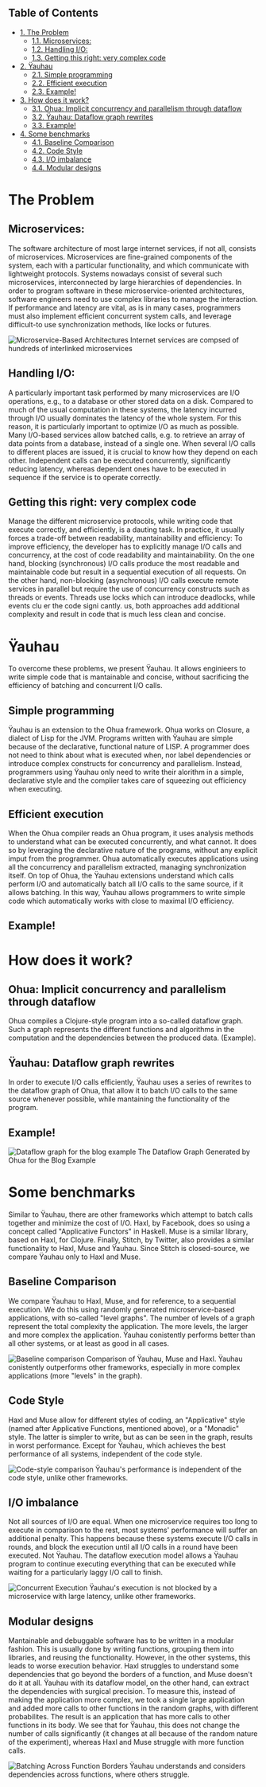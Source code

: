 <div id="table-of-contents">
<h2>Table of Contents</h2>
<div id="text-table-of-contents">
<ul class="nav navbar-nav">
<li><a href="#sec-1">1. The Problem</a>
<ul>
<li><a href="#sec-1-1">1.1. Microservices:</a></li>
<li><a href="#sec-1-2">1.2. Handling I/O:</a></li>
<li><a href="#sec-1-3">1.3. Getting this right: very complex code</a></li>
</ul>
</li>
<li><a href="#sec-2">2. Ÿauhau</a>
<ul>
<li><a href="#sec-2-1">2.1. Simple programming</a></li>
<li><a href="#sec-2-2">2.2. Efficient execution</a></li>
<li><a href="#sec-2-3">2.3. Example!</a></li>
</ul>
</li>
<li><a href="#sec-3">3. How does it work?</a>
<ul>
<li><a href="#sec-3-1">3.1. Ohua: Implicit concurrency and parallelism through dataflow</a></li>
<li><a href="#sec-3-2">3.2. Ÿauhau: Dataflow graph rewrites</a></li>
<li><a href="#sec-3-3">3.3. Example!</a></li>
</ul>
</li>
<li><a href="#sec-4">4. Some benchmarks</a>
<ul>
<li><a href="#sec-4-1">4.1. Baseline Comparison</a></li>
<li><a href="#sec-4-2">4.2. Code Style</a></li>
<li><a href="#sec-4-3">4.3. I/O imbalance</a></li>
<li><a href="#sec-4-4">4.4. Modular designs</a></li>
</ul>
</li>
</ul>
</div>
</div>

# The Problem<a id="sec-1" name="sec-1"></a>

## Microservices:<a id="sec-1-1" name="sec-1-1"></a>

The software architecture of most large internet services, if not all, consists of microservices. Microservices are fine-grained components of the system, each with a particular functionality, and which communicate with lightweight protocols.
Systems nowadays consist of several such microservices, interconnected by large hierarchies of dependencies.
In order to program software in these microservice-oriented architectures, software engineers need to use complex libraries to manage the interaction. If performance and latency are vital, as is in many cases, programmers must also implement efficient
concurrent system calls, and leverage difficult-to use synchronization methods, like locks or futures.


![Microservice-Based Architectures](/figures/microservice-challenge.png)
Internet services are compsed of hundreds of interlinked microservices



## Handling I/O:<a id="sec-1-2" name="sec-1-2"></a>

A particularly important task performed by many microservices are I/O operations, e.g., to a database or other stored data on a disk. Compared to much of the usual computation in these systems, the latency incurred through I/O usually dominates the latency of the whole system.
For this reason, it is particularly important to optimize I/O as much as possible. Many I/O-based services allow batched calls, e.g. to retrieve an array of data points from a database, instead of a single one. When several I/O calls to different places are issued,
it is crucial to know how they depend on each other. Independent calls can be executed concurrently, significantly reducing latency, whereas dependent ones have to be executed in sequence if the service is to operate correctly.

## Getting this right: very complex code<a id="sec-1-3" name="sec-1-3"></a>

Manage the different microservice protocols, while writing code that execute correctly, and efficiently, is a dauting task. In practice, it usually forces a trade-off between readability, mantainability and efficiency:
To improve efficiency, the developer has to explicitly manage I/O calls and concurrency, at the cost of code readability and maintainability.
On the one hand, blocking (synchronous) I/O calls produce the most readable and maintainable code but result in a sequential execution of all requests.
On the other hand, non-blocking (asynchronous) I/O calls execute remote services in parallel but require the use of concurrency constructs such as threads or events.
Threads use locks which can introduce deadlocks, while events clu er the code signi cantly.  us, both approaches add additional complexity and result in code that is much less clean and concise.

# Ÿauhau<a id="sec-2" name="sec-2"></a>

To overcome these problems, we present Ÿauhau. It allows enginieers to write simple code that is mantainable and concise, without sacrificing the efficiency of batching and concurrent I/O calls.  

## Simple programming<a id="sec-2-1" name="sec-2-1"></a>

Ÿauhau is an extension to the Ohua framework. Ohua works on Closure, a dialect of Lisp for the JVM. Programs written with Ÿauhau are simple because of the declarative, functional nature of LISP.
A programmer does not need to think about what is executed when, nor label dependencies or introduce complex constructs for concurrency and parallelism.
Instead, programmers using Ÿauhau only need to write their alorithm in a simple, declarative style and the complier takes care of squeezing out efficiency when executing.

## Efficient execution<a id="sec-2-2" name="sec-2-2"></a>

When the Ohua compiler reads an Ohua program, it uses analysis methods to understand what can be executed concurrently, and what cannot. It does so by leveraging the declarative nature of the programs, without any explicit imput from the programmer.
Ohua automatically executes applications using all the concurrency and parallelism extracted, managing synchronization itself. On top of Ohua, the Ÿauhau extensions understand which calls perform I/O and automatically batch all I/O calls to the same source, if
it allows batching. In this way, Ÿauhau allows programmers to write simple code which automatically works with close to maximal I/O efficiency.

## Example!<a id="sec-2-3" name="sec-2-3"></a>

# How does it work?<a id="sec-3" name="sec-3"></a>

## Ohua: Implicit concurrency and parallelism through dataflow<a id="sec-3-1" name="sec-3-1"></a>

Ohua compiles a Clojure-style program into a so-called dataflow graph. Such a graph represents the different functions and algorithms in the computation and the dependencies between the produced data. (Example).

## Ÿauhau: Dataflow graph rewrites<a id="sec-3-2" name="sec-3-2"></a>

In order to execute I/O calls efficiently, Ÿauhau uses a series of rewrites to the dataflow graph of Ohua, that allow it to batch I/O calls to the same source whenever possible, while mantaining the functionality of the program. 


## Example!<a id="sec-3-3" name="sec-3-3"></a>

![Dataflow graph for the blog example](/figures/blog-graph-extended.png)
The Dataflow Graph Generated by Ohua for the Blog Example

# Some benchmarks<a id="sec-4" name="sec-4"></a>

Similar to Ÿauhau, there are other frameworks which attempt to batch calls together and minimize the cost of I/O. Haxl, by Facebook, does so using a concept called "Applicative Functors" in Haskell. Muse is a similar library, based on Haxl, for Clojure.
Finally, Stitch, by Twitter, also provides a similar functionality to Haxl, Muse and Ÿauhau. Since Stitch is closed-source, we compare Ÿauhau only to Haxl and Muse.

## Baseline Comparison<a id="sec-4-1" name="sec-4-1"></a>

We compare Ÿauhau to Haxl, Muse, and for reference, to a sequential execution. We do this using randomly generated microservice-based applications, with so-called "level graphs". The number of levels of a graph represent the total complexity the application. The more levels, the larger and more complex the application.
Ÿauhau conistently performs better than all other systems, or at least as good in all cases.

![Baseline comparison](/figures/baseline.png)
Comparison of Ÿauhau, Muse and Haxl. Ÿauhau conistently outperforms other frameworks, especially in more complex applications (more "levels" in the graph).

## Code Style<a id="sec-4-2" name="sec-4-2"></a>

Haxl and Muse allow for different styles of coding, an "Applicative" style (named after Applicative Functions, mentioned above), or a "Monadic" style. The latter is simpler to write, but as can be seen in the graph, results in worst performance. Except for Ÿauhau,
which achieves the best performance of all systems, independent of the code style.

![Code-style comparison](/figures/monad_applicative.png)
Ÿauhau's performance is independent of the code style, unlike other frameworks.

## I/O imbalance<a id="sec-4-3" name="sec-4-3"></a>

Not all sources of I/O are equal. When one microservice requires too long to execute in comparison to the rest, most systems' performance will suffer an additional penalty.
This happens because these systems execute I/O calls in rounds, and block the execution until all I/O calls in a round have been executed. Not Ÿauhau. The dataflow execution model
allows a Ÿauhau program to continue executing everything that can be executed while waiting for a particularly laggy I/O call to finish.

![Concurrent Execution](/figures/io-imbalance.png)
Ÿauhau's execution is not blocked by a microservice with large latency, unlike other frameworks.

## Modular designs<a id="sec-4-4" name="sec-4-4"></a>

Mantainable and debuggable software has to be written in a modular fashion. This is usually done by writing functions, grouping them into libraries, and reusing the functionality. 
However, in the other systems, this leads to worse execution behavior. Haxl struggles to understand some dependencies that go beyond the borders of a function, and Muse doesn't do it at all.
Ÿauhau with its dataflow model, on the other hand, can extract the dependencies with surgical precision. To measure this, instead of making the application more complex, we took a single large application and added more calls to other functions in the random graphs, 
with different probabilites. The result is an application that has more calls to other functions in its body. We see that for Ÿauhau, this does not change the number of calls significantly (it changes at all because of the random nature of the experiment), whereas
Haxl and Muse struggle with more function calls.

![Batching Across Function Borders](/figures/functions.png)
Ÿauhau understands and considers dependencies across functions, where others struggle.
